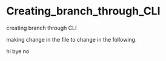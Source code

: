  

 # Creating_branch_through_CLI


 creating branch through CLI 

 making change in the file to change in the following.

hi
bye
no
